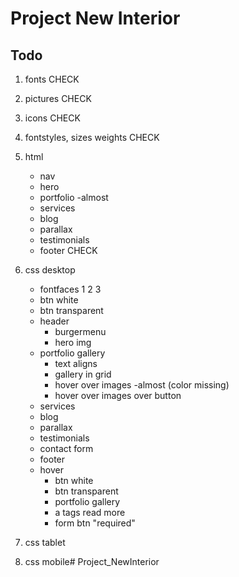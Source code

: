 # Project New Interior

## Todo

1. fonts CHECK
2. pictures CHECK
3. icons CHECK
4. fontstyles, sizes weights CHECK
5. html
    - nav
    - hero
    - portfolio -almost
    - services
    - blog
    - parallax
    - testimonials
    - footer CHECK

6. css desktop
    - fontfaces 1 2 3
    - btn white
    - btn transparent
    - header
        - burgermenu
        - hero img
    - portfolio gallery
        - text aligns
        - gallery in grid
        - hover over images -almost (color missing)
        - hover over images over button
    - services
    - blog
    - parallax
    - testimonials
    - contact form
    - footer
    - hover
        - btn white
        - btn transparent
        - portfolio gallery
        - a tags read more
        - form btn "required"

7.  css tablet
8. css mobile# Project_NewInterior



